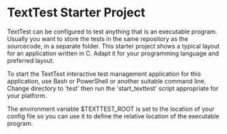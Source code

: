 # TextTest Starter Project

TextTest can be configured to test anything that is an executable program. Usually you want to store the tests in the same repository as the sourcecode, in a separate folder. This starter project shows a typical layout for an application written in C. Adapt it for your programming language and preferred layout.

To start the TextTest interactive test management application for this application, use Bash or PowerShell or another suitable command line. Change directory to 'test' then run the 'start_texttest' script appropriate for your platform.

The environment variable $TEXTTEST_ROOT is set to the location of your config file so you can use it to define the relative location of the executable program.
